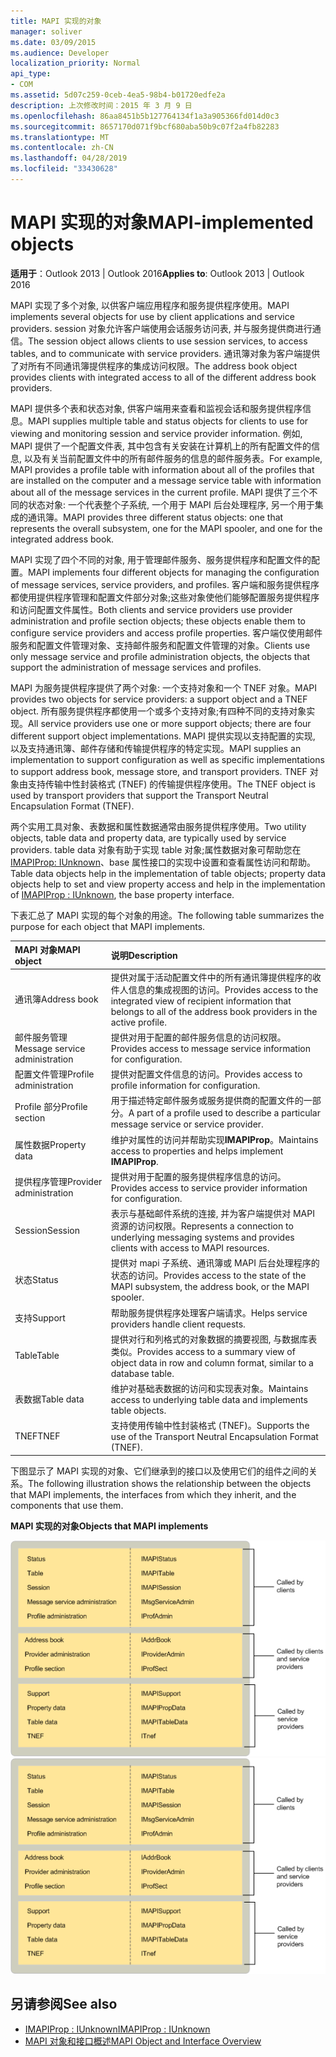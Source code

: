 ```yaml
---
title: MAPI 实现的对象
manager: soliver
ms.date: 03/09/2015
ms.audience: Developer
localization_priority: Normal
api_type:
- COM
ms.assetid: 5d07c259-0ceb-4ea5-98b4-b01720edfe2a
description: 上次修改时间：2015 年 3 月 9 日
ms.openlocfilehash: 86aa8451b5b127764134f1a3a905366fd014d0c3
ms.sourcegitcommit: 8657170d071f9bcf680aba50b9c07f2a4fb82283
ms.translationtype: MT
ms.contentlocale: zh-CN
ms.lasthandoff: 04/28/2019
ms.locfileid: "33430628"
---
```

# <a name="mapi-implemented-objects"></a><span data-ttu-id="ce2f7-103">MAPI 实现的对象</span><span class="sxs-lookup"><span data-stu-id="ce2f7-103">MAPI-implemented objects</span></span>
  
<span data-ttu-id="ce2f7-104">**适用于**：Outlook 2013 | Outlook 2016</span><span class="sxs-lookup"><span data-stu-id="ce2f7-104">**Applies to**: Outlook 2013 | Outlook 2016</span></span> 
  
<span data-ttu-id="ce2f7-105">MAPI 实现了多个对象, 以供客户端应用程序和服务提供程序使用。</span><span class="sxs-lookup"><span data-stu-id="ce2f7-105">MAPI implements several objects for use by client applications and service providers.</span></span> <span data-ttu-id="ce2f7-106">session 对象允许客户端使用会话服务访问表, 并与服务提供商进行通信。</span><span class="sxs-lookup"><span data-stu-id="ce2f7-106">The session object allows clients to use session services, to access tables, and to communicate with service providers.</span></span> <span data-ttu-id="ce2f7-107">通讯簿对象为客户端提供了对所有不同通讯簿提供程序的集成访问权限。</span><span class="sxs-lookup"><span data-stu-id="ce2f7-107">The address book object provides clients with integrated access to all of the different address book providers.</span></span> 
  
<span data-ttu-id="ce2f7-108">MAPI 提供多个表和状态对象, 供客户端用来查看和监视会话和服务提供程序信息。</span><span class="sxs-lookup"><span data-stu-id="ce2f7-108">MAPI supplies multiple table and status objects for clients to use for viewing and monitoring session and service provider information.</span></span> <span data-ttu-id="ce2f7-109">例如, MAPI 提供了一个配置文件表, 其中包含有关安装在计算机上的所有配置文件的信息, 以及有关当前配置文件中的所有邮件服务的信息的邮件服务表。</span><span class="sxs-lookup"><span data-stu-id="ce2f7-109">For example, MAPI provides a profile table with information about all of the profiles that are installed on the computer and a message service table with information about all of the message services in the current profile.</span></span> <span data-ttu-id="ce2f7-110">MAPI 提供了三个不同的状态对象: 一个代表整个子系统, 一个用于 MAPI 后台处理程序, 另一个用于集成的通讯簿。</span><span class="sxs-lookup"><span data-stu-id="ce2f7-110">MAPI provides three different status objects: one that represents the overall subsystem, one for the MAPI spooler, and one for the integrated address book.</span></span> 
  
<span data-ttu-id="ce2f7-111">MAPI 实现了四个不同的对象, 用于管理邮件服务、服务提供程序和配置文件的配置。</span><span class="sxs-lookup"><span data-stu-id="ce2f7-111">MAPI implements four different objects for managing the configuration of message services, service providers, and profiles.</span></span> <span data-ttu-id="ce2f7-112">客户端和服务提供程序都使用提供程序管理和配置文件部分对象;这些对象使他们能够配置服务提供程序和访问配置文件属性。</span><span class="sxs-lookup"><span data-stu-id="ce2f7-112">Both clients and service providers use provider administration and profile section objects; these objects enable them to configure service providers and access profile properties.</span></span> <span data-ttu-id="ce2f7-113">客户端仅使用邮件服务和配置文件管理对象、支持邮件服务和配置文件管理的对象。</span><span class="sxs-lookup"><span data-stu-id="ce2f7-113">Clients use only message service and profile administration objects, the objects that support the administration of message services and profiles.</span></span> 
  
<span data-ttu-id="ce2f7-114">MAPI 为服务提供程序提供了两个对象: 一个支持对象和一个 TNEF 对象。</span><span class="sxs-lookup"><span data-stu-id="ce2f7-114">MAPI provides two objects for service providers: a support object and a TNEF object.</span></span> <span data-ttu-id="ce2f7-115">所有服务提供程序都使用一个或多个支持对象;有四种不同的支持对象实现。</span><span class="sxs-lookup"><span data-stu-id="ce2f7-115">All service providers use one or more support objects; there are four different support object implementations.</span></span> <span data-ttu-id="ce2f7-116">MAPI 提供实现以支持配置的实现, 以及支持通讯簿、邮件存储和传输提供程序的特定实现。</span><span class="sxs-lookup"><span data-stu-id="ce2f7-116">MAPI supplies an implementation to support configuration as well as specific implementations to support address book, message store, and transport providers.</span></span> <span data-ttu-id="ce2f7-117">TNEF 对象由支持传输中性封装格式 (TNEF) 的传输提供程序使用。</span><span class="sxs-lookup"><span data-stu-id="ce2f7-117">The TNEF object is used by transport providers that support the Transport Neutral Encapsulation Format (TNEF).</span></span>
  
<span data-ttu-id="ce2f7-118">两个实用工具对象、表数据和属性数据通常由服务提供程序使用。</span><span class="sxs-lookup"><span data-stu-id="ce2f7-118">Two utility objects, table data and property data, are typically used by service providers.</span></span> <span data-ttu-id="ce2f7-119">table data 对象有助于实现 table 对象;属性数据对象可帮助您在[IMAPIProp: IUnknown](imapipropiunknown.md)、base 属性接口的实现中设置和查看属性访问和帮助。</span><span class="sxs-lookup"><span data-stu-id="ce2f7-119">Table data objects help in the implementation of table objects; property data objects help to set and view property access and help in the implementation of [IMAPIProp : IUnknown](imapipropiunknown.md), the base property interface.</span></span> 
  
<span data-ttu-id="ce2f7-120">下表汇总了 MAPI 实现的每个对象的用途。</span><span class="sxs-lookup"><span data-stu-id="ce2f7-120">The following table summarizes the purpose for each object that MAPI implements.</span></span>
  
|<span data-ttu-id="ce2f7-121">**MAPI 对象**</span><span class="sxs-lookup"><span data-stu-id="ce2f7-121">**MAPI object**</span></span>|<span data-ttu-id="ce2f7-122">**说明**</span><span class="sxs-lookup"><span data-stu-id="ce2f7-122">**Description**</span></span>|
|:-----|:-----|
|<span data-ttu-id="ce2f7-123">通讯簿</span><span class="sxs-lookup"><span data-stu-id="ce2f7-123">Address book</span></span>  <br/> |<span data-ttu-id="ce2f7-124">提供对属于活动配置文件中的所有通讯簿提供程序的收件人信息的集成视图的访问。</span><span class="sxs-lookup"><span data-stu-id="ce2f7-124">Provides access to the integrated view of recipient information that belongs to all of the address book providers in the active profile.</span></span>  <br/> |
|<span data-ttu-id="ce2f7-125">邮件服务管理</span><span class="sxs-lookup"><span data-stu-id="ce2f7-125">Message service administration</span></span>  <br/> |<span data-ttu-id="ce2f7-126">提供对用于配置的邮件服务信息的访问权限。</span><span class="sxs-lookup"><span data-stu-id="ce2f7-126">Provides access to message service information for configuration.</span></span>  <br/> |
|<span data-ttu-id="ce2f7-127">配置文件管理</span><span class="sxs-lookup"><span data-stu-id="ce2f7-127">Profile administration</span></span>  <br/> |<span data-ttu-id="ce2f7-128">提供对配置文件信息的访问。</span><span class="sxs-lookup"><span data-stu-id="ce2f7-128">Provides access to profile information for configuration.</span></span>  <br/> |
|<span data-ttu-id="ce2f7-129">Profile 部分</span><span class="sxs-lookup"><span data-stu-id="ce2f7-129">Profile section</span></span>  <br/> |<span data-ttu-id="ce2f7-130">用于描述特定邮件服务或服务提供商的配置文件的一部分。</span><span class="sxs-lookup"><span data-stu-id="ce2f7-130">A part of a profile used to describe a particular message service or service provider.</span></span>  <br/> |
|<span data-ttu-id="ce2f7-131">属性数据</span><span class="sxs-lookup"><span data-stu-id="ce2f7-131">Property data</span></span>  <br/> |<span data-ttu-id="ce2f7-132">维护对属性的访问并帮助实现**IMAPIProp**。</span><span class="sxs-lookup"><span data-stu-id="ce2f7-132">Maintains access to properties and helps implement **IMAPIProp**.</span></span>  <br/> |
|<span data-ttu-id="ce2f7-133">提供程序管理</span><span class="sxs-lookup"><span data-stu-id="ce2f7-133">Provider administration</span></span>  <br/> |<span data-ttu-id="ce2f7-134">提供对用于配置的服务提供程序信息的访问。</span><span class="sxs-lookup"><span data-stu-id="ce2f7-134">Provides access to service provider information for configuration.</span></span>  <br/> |
|<span data-ttu-id="ce2f7-135">Session</span><span class="sxs-lookup"><span data-stu-id="ce2f7-135">Session</span></span>  <br/> |<span data-ttu-id="ce2f7-136">表示与基础邮件系统的连接, 并为客户端提供对 MAPI 资源的访问权限。</span><span class="sxs-lookup"><span data-stu-id="ce2f7-136">Represents a connection to underlying messaging systems and provides clients with access to MAPI resources.</span></span>  <br/> |
|<span data-ttu-id="ce2f7-137">状态</span><span class="sxs-lookup"><span data-stu-id="ce2f7-137">Status</span></span>  <br/> |<span data-ttu-id="ce2f7-138">提供对 mapi 子系统、通讯簿或 MAPI 后台处理程序的状态的访问。</span><span class="sxs-lookup"><span data-stu-id="ce2f7-138">Provides access to the state of the MAPI subsystem, the address book, or the MAPI spooler.</span></span>  <br/> |
|<span data-ttu-id="ce2f7-139">支持</span><span class="sxs-lookup"><span data-stu-id="ce2f7-139">Support</span></span>  <br/> |<span data-ttu-id="ce2f7-140">帮助服务提供程序处理客户端请求。</span><span class="sxs-lookup"><span data-stu-id="ce2f7-140">Helps service providers handle client requests.</span></span>  <br/> |
|<span data-ttu-id="ce2f7-141">Table</span><span class="sxs-lookup"><span data-stu-id="ce2f7-141">Table</span></span>  <br/> |<span data-ttu-id="ce2f7-142">提供对行和列格式的对象数据的摘要视图, 与数据库表类似。</span><span class="sxs-lookup"><span data-stu-id="ce2f7-142">Provides access to a summary view of object data in row and column format, similar to a database table.</span></span>  <br/> |
|<span data-ttu-id="ce2f7-143">表数据</span><span class="sxs-lookup"><span data-stu-id="ce2f7-143">Table data</span></span>  <br/> |<span data-ttu-id="ce2f7-144">维护对基础表数据的访问和实现表对象。</span><span class="sxs-lookup"><span data-stu-id="ce2f7-144">Maintains access to underlying table data and implements table objects.</span></span>  <br/> |
|<span data-ttu-id="ce2f7-145">TNEF</span><span class="sxs-lookup"><span data-stu-id="ce2f7-145">TNEF</span></span>  <br/> |<span data-ttu-id="ce2f7-146">支持使用传输中性封装格式 (TNEF)。</span><span class="sxs-lookup"><span data-stu-id="ce2f7-146">Supports the use of the Transport Neutral Encapsulation Format (TNEF).</span></span>  <br/> |
   
<span data-ttu-id="ce2f7-147">下图显示了 MAPI 实现的对象、它们继承到的接口以及使用它们的组件之间的关系。</span><span class="sxs-lookup"><span data-stu-id="ce2f7-147">The following illustration shows the relationship between the objects that MAPI implements, the interfaces from which they inherit, and the components that use them.</span></span> 
  
<span data-ttu-id="ce2f7-148">**MAPI 实现的对象**</span><span class="sxs-lookup"><span data-stu-id="ce2f7-148">**Objects that MAPI implements**</span></span>
  
<span data-ttu-id="ce2f7-149">![MAPI 实现的对象](media/amapi_68.gif "MAPI 实现的对象")</span><span class="sxs-lookup"><span data-stu-id="ce2f7-149">![Objects that MAPI implements](media/amapi_68.gif "Objects that MAPI implements")</span></span>
  
## <a name="see-also"></a><span data-ttu-id="ce2f7-150">另请参阅</span><span class="sxs-lookup"><span data-stu-id="ce2f7-150">See also</span></span>

- [<span data-ttu-id="ce2f7-151">IMAPIProp : IUnknown</span><span class="sxs-lookup"><span data-stu-id="ce2f7-151">IMAPIProp : IUnknown</span></span>](imapipropiunknown.md)
- [<span data-ttu-id="ce2f7-152">MAPI 对象和接口概述</span><span class="sxs-lookup"><span data-stu-id="ce2f7-152">MAPI Object and Interface Overview</span></span>](mapi-object-and-interface-overview.md)

